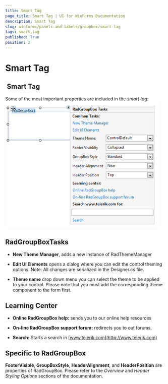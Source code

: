 ```yaml
---
title: Smart Tag
page_title: Smart Tag | UI for WinForms Documentation
description: Smart Tag
slug: winforms/panels-and-labels/groupbox/smart-tag
tags: smart,tag
published: True
position: 2
---
```


# Smart Tag

##  Smart Tag

Some of the most important properties are included in the *smart tag*:<br>![panels-and-labels-groupbox-smart-tag 001](images/panels-and-labels-groupbox-smart-tag001.png)

## RadGroupBoxTasks

* __New Theme Manager__, adds a new instance of RadThemeManager

* __Edit UI Elements__ opens a dialog where you can edit the control theming options. Note: All changes are serialized in the Designer.cs file.

* __Theme name__ drop down menu you can select the theme to be applied to your control. Please note that you must add the corresponding theme component to the form first.

## Learning Center

* __Online RadGroupBox help:__ sends you to our online help resources

* __On-line RadGroupBox support forum:__ redirects you to out forums.

* __Search:__ Starts a search in [www.telerik.com](http://www.telerik.com)

## Specific to RadGroupBox

__FooterVisible__, __GroupBoxStyle__, __HeaderAlignment__, and __HeaderPosition__ are properties of RadGroupBox. Please refer to the *Overview* and *Header Styling Options* sections of the documentation.
